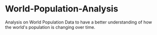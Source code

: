 # World-Population-Analysis
Analysis on World Population Data to have a better understanding of how the world's population is changing over time.
